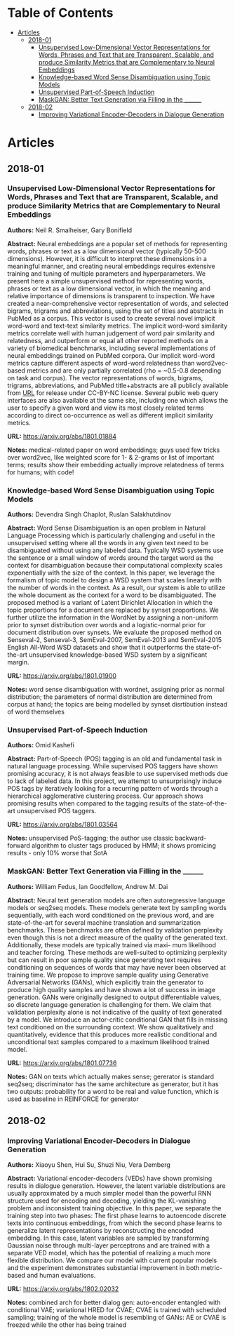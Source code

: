 
Table of Contents
=================

  * [Articles](#articles)
    * [2018\-01](#2018-01)
      * [Unsupervised Low\-Dimensional Vector Representations for Words, Phrases  and Text that are Transparent, Scalable, and produce Similarity Metrics that  are Complementary to Neural Embeddings](#unsupervised-low-dimensional-vector-representations-for-words-phrases--and-text-that-are-transparent-scalable-and-produce-similarity-metrics-that--are-complementary-to-neural-embeddings)
      * [Knowledge\-based Word Sense Disambiguation using Topic Models](#knowledge-based-word-sense-disambiguation-using-topic-models)
      * [Unsupervised Part\-of\-Speech Induction](#unsupervised-part-of-speech-induction)
      * [MaskGAN: Better Text Generation via Filling in the \_\_\_\_\_\_](#maskgan-better-text-generation-via-filling-in-the-______)
    * [2018\-02](#2018-02)
      * [Improving Variational Encoder\-Decoders in Dialogue Generation](#improving-variational-encoder-decoders-in-dialogue-generation)

Articles
========
## 2018-01
### Unsupervised Low-Dimensional Vector Representations for Words, Phrases  and Text that are Transparent, Scalable, and produce Similarity Metrics that  are Complementary to Neural Embeddings

**Authors:** Neil R. Smalheiser, Gary Bonifield

**Abstract:** Neural embeddings are a popular set of methods for representing words, phrases or text as a low dimensional vector (typically 50-500 dimensions). However, it is difficult to interpret these dimensions in a meaningful manner, and creating neural embeddings requires extensive training and tuning of multiple parameters and hyperparameters. We present here a simple unsupervised method for representing words, phrases or text as a low dimensional vector, in which the meaning and relative importance of dimensions is transparent to inspection. We have created a near-comprehensive vector representation of words, and selected bigrams, trigrams and abbreviations, using the set of titles and abstracts in PubMed as a corpus. This vector is used to create several novel implicit word-word and text-text similarity metrics. The implicit word-word similarity metrics correlate well with human judgement of word pair similarity and relatedness, and outperform or equal all other reported methods on a variety of biomedical benchmarks, including several implementations of neural embeddings trained on PubMed corpora. Our implicit word-word metrics capture different aspects of word-word relatedness than word2vec-based metrics and are only partially correlated (rho = ~0.5-0.8 depending on task and corpus). The vector representations of words, bigrams, trigrams, abbreviations, and PubMed title+abstracts are all publicly available from [URL](http://arrowsmith.psych.uic.edu) for release under CC-BY-NC license. Several public web query interfaces are also available at the same site, including one which allows the user to specify a given word and view its most closely related terms according to direct co-occurrence as well as different implicit similarity metrics.

**URL:** https://arxiv.org/abs/1801.01884

**Notes:** medical-related paper on word embeddings; guys used few tricks over word2vec, like weighted score for 1- & 2-grams or list of important terms; results show their embedding actually improve relatedness of terms for humans; with code!

### Knowledge-based Word Sense Disambiguation using Topic Models

**Authors:** Devendra Singh Chaplot, Ruslan Salakhutdinov

**Abstract:** Word Sense Disambiguation is an open problem in Natural Language Processing which is particularly challenging and useful in the unsupervised setting where all the words in any given text need to be disambiguated without using any labeled data. Typically WSD systems use the sentence or a small window of words around the target word as the context for disambiguation because their computational complexity scales exponentially with the size of the context. In this paper, we leverage the formalism of topic model to design a WSD system that scales linearly with the number of words in the context. As a result, our system is able to utilize the whole document as the context for a word to be disambiguated. The proposed method is a variant of Latent Dirichlet Allocation in which the topic proportions for a document are replaced by synset proportions. We further utilize the information in the WordNet by assigning a non-uniform prior to synset distribution over words and a logistic-normal prior for document distribution over synsets. We evaluate the proposed method on Senseval-2, Senseval-3, SemEval-2007, SemEval-2013 and SemEval-2015 English All-Word WSD datasets and show that it outperforms the state-of-the-art unsupervised knowledge-based WSD system by a significant margin.

**URL:** https://arxiv.org/abs/1801.01900

**Notes:** word sense disambiguation with wordnet, assigning prior as normal distribution; the parameters of normal distribution are determined from corpus at hand; the topics are being modelled by synset disrtibution instead of word themselves

### Unsupervised Part-of-Speech Induction

**Authors:** Omid Kashefi

**Abstract:** Part-of-Speech (POS) tagging is an old and fundamental task in natural language processing. While supervised POS taggers have shown promising accuracy, it is not always feasible to use supervised methods due to lack of labeled data. In this project, we attempt to unsurprisingly induce POS tags by iteratively looking for a recurring pattern of words through a hierarchical agglomerative clustering process. Our approach shows promising results when compared to the tagging results of the state-of-the-art unsupervised POS taggers.

**URL:** https://arxiv.org/abs/1801.03564

**Notes:** unsupervised PoS-tagging; the author use classic backward-forward algorithm to cluster tags produced by HMM; it shows promicing results - only 10% worse that SotA

### MaskGAN: Better Text Generation via Filling in the ______

**Authors:** William Fedus, Ian Goodfellow, Andrew M. Dai

**Abstract:** Neural text generation models are often autoregressive language models or seq2seq models. These models generate text by sampling words sequentially, with each word conditioned on the previous word, and are state-of-the-art for several machine translation and summarization benchmarks. These benchmarks are often defined by validation perplexity even though this is not a direct measure of the quality of the generated text. Additionally, these models are typically trained via maxi- mum likelihood and teacher forcing. These methods are well-suited to optimizing perplexity but can result in poor sample quality since generating text requires conditioning on sequences of words that may have never been observed at training time. We propose to improve sample quality using Generative Adversarial Networks (GANs), which explicitly train the generator to produce high quality samples and have shown a lot of success in image generation. GANs were originally designed to output differentiable values, so discrete language generation is challenging for them. We claim that validation perplexity alone is not indicative of the quality of text generated by a model. We introduce an actor-critic conditional GAN that fills in missing text conditioned on the surrounding context. We show qualitatively and quantitatively, evidence that this produces more realistic conditional and unconditional text samples compared to a maximum likelihood trained model.

**URL:** https://arxiv.org/abs/1801.07736

**Notes:** GAN on texts which actually makes sense; gererator is standard seq2seq; discriminator has the same architecture as generator, but it has two outputs: probability for a word to be real and value function, which is used as baseline in REINFORCE for generator

## 2018-02
### Improving Variational Encoder-Decoders in Dialogue Generation

**Authors:** Xiaoyu Shen, Hui Su, Shuzi Niu, Vera Demberg

**Abstract:** Variational encoder-decoders (VEDs) have shown promising results in dialogue generation. However, the latent variable distributions are usually approximated by a much simpler model than the powerful RNN structure used for encoding and decoding, yielding the KL-vanishing problem and inconsistent training objective. In this paper, we separate the training step into two phases: The first phase learns to autoencode discrete texts into continuous embeddings, from which the second phase learns to generalize latent representations by reconstructing the encoded embedding. In this case, latent variables are sampled by transforming Gaussian noise through multi-layer perceptrons and are trained with a separate VED model, which has the potential of realizing a much more flexible distribution. We compare our model with current popular models and the experiment demonstrates substantial improvement in both metric-based and human evaluations.

**URL:** https://arxiv.org/abs/1802.02032

**Notes:** combined arch for better dialog gen: auto-encoder entangled with conditional VAE; variational HRED for CVAE; CVAE is trained with scheduled sampling; training of the whole model is resembling of GANs: AE or CVAE is freezed while the other has being trained

